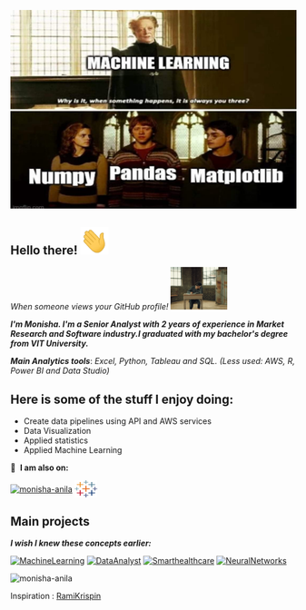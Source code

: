 <img src="https://github.com/monisha-anila/monisha-anila/blob/main/ML_joke.jpeg" height = "350px" width="1000px" align="centre"/></a>

## Hello there! <img src="https://github.com/monisha-anila/monisha-anila/blob/main/hi.webp" width="50px"> 
*When someone views your GitHub profile!* <img src="https://github.com/monisha-anila/monisha-anila/blob/main/giphy.webp" width="100px">

<b>*I'm Monisha. I'm a Senior Analyst with 2 years of experience in Market Research and Software industry.I graduated with my bachelor's degree from VIT University.</b>*

<b>*Main Analytics tools*</b>: *Excel, Python, Tableau and SQL.* *(Less used: AWS, R, Power BI and Data Studio)*

## Here is some of the stuff I enjoy doing:

* Create data pipelines using API and AWS services
* Data Visualization 
* Applied statistics 
* Applied Machine Learning

🔗 &nbsp;**I am also on:**
<p align="left">
<a href="https://www.linkedin.com/in/monisha-anila/" target="blank"><img align="center" src="https://raw.githubusercontent.com/rahuldkjain/github-profile-readme-generator/master/src/images/icons/Social/linked-in-alt.svg" alt="monisha-anila" height="30" width="40" /></a>
<a href="https://public.tableau.com/profile/monisha.anila" target="blank"><img align="center" src="https://github.com/monisha-anila/monisha-anila/blob/main/tableau-software.svg" alt="monisha-anila" height="30" width="40" /></a>  

## Main projects
<b>*I wish I knew these concepts earlier:*</b>
<p align="left">
  <a href="https://github.com/monisha-anila/Tuning-Learning-rate"><img width="400" src="https://github-readme-stats.vercel.app/api/pin/?username=monisha-anila&repo=Tuning-Learning-rate&theme=react&bg_color=181b24&title_color=F8D866&icon_color=24a0ed&hide_border=true&show_icons=false" alt="MachineLearning"></a>
  <a href="https://github.com/monisha-anila/Data-Analyst-hacks"><img width="400" src="https://github-readme-stats.vercel.app/api/pin/?username=monisha-anila&repo=Data-Analyst-hacks&theme=react&bg_color=181b24&title_color=F8D866&icon_color=24a0ed&hide_border=true&show_icons=false" alt="DataAnalyst"></a>
  <a href="https://github.com/monisha-anila/Smart-health-care"><img width="400" src="https://github-readme-stats.vercel.app/api/pin/?username=monisha-anila&repo=Smart-health-care&hide_border=true&bg_color=181b24&title_color=F8D866&icon_color=24a0ed&theme=react&show_icons=false" alt="Smarthealthcare"></a>
  <a href="https://github.com/monisha-anila/Object-detection-"><img width="400" src="https://github-readme-stats.vercel.app/api/pin/?username=monisha-anila&repo=Object-detection-&theme=react&bg_color=181b24&title_color=F8D866&icon_color=24a0ed&hide_border=true&show_icons=false" alt="NeuralNetworks"></a>
</p>


<p align="left"> <img src="https://github-readme-stats.vercel.app/api?username=monisha-anila&show_icons=true&hide=java,html,tex&theme=react&bg_color=181b24&title_color=F8D866&icon_color=24a0ed&hide_border=true&langs_count=4)" alt="monisha-anila" />


Inspiration : [RamiKrispin](https://github.com/RamiKrispin)
